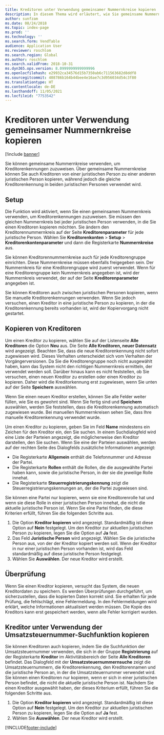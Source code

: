 ```yaml
---
title: Kreditoren unter Verwendung gemeinsamer Nummernkreise kopieren
description: In diesem Thema wird erläutert, wie Sie gemeinsame Nummernkreise verwenden, um einen Kreditor unter Beibehaltung der gleichen Kreditorenkennung zu einer anderen juristischen Person zu kopieren.
author: sunfzam
ms.date: 08/24/2018
ms.topic: index-page
ms.prod: ''
ms.technology: ''
ms.search.form: VendTable
audience: Application User
ms.reviewer: roschlom
ms.search.region: Global
ms.author: roschlom
ms.search.validFrom: 2018-10-31
ms.dyn365.ops.version: 8.0999999999999996
ms.openlocfilehash: e29932ca34576d15b7350ab6c711563682d8ddf8
ms.sourcegitcommit: 408786b164b44bee4e16ae7c3d956034d54c3f80
ms.translationtype: HT
ms.contentlocale: de-DE
ms.lasthandoff: 11/05/2021
ms.locfileid: "7753542"
---
```

# <a name="copy-vendors-by-using-shared-number-sequences"></a>Kreditoren unter Verwendung gemeinsamer Nummernkreise kopieren

[!include [banner](../includes/banner.md)]

Sie können gemeinsame Nummernkreise verwenden, um Kreditorenkennungen zuzuweisen. Über gemeinsame Nummernkreise können Sie auch Kreditoren von einer juristischen Person zu einer anderen juristischen Person kopieren, während jedoch die gleiche Kreditorenkennung in beiden juristischen Personen verwendet wird.

## <a name="setup"></a>Setup

Die Funktion wird aktiviert, wenn Sie einen gemeinsamen Nummernkreis verwenden, um Kreditorenkennungen zuzuweisen. Sie müssen den gleichen Nummernkreis bei jeder juristischen Person verwenden, in die Sie einen Kreditoren kopieren möchten. Sie ändern den Kreditorennummernkreis auf der Seite **Kreditorenparameter** für jede juristische Person. Wählen Sie **Kreditorenkonten** \> **Setup** \> **Kreditorenkontenparameter** und dann die Registerkarte **Nummernkreise** aus.

Sie können Kreditorennummernkreise auch für jede Kreditorengruppe einrichten. Diese Nummernkreise müssen ebenfalls freigegeben sein. Der Nummernkreis für eine Kreditorengruppe wird zuerst verwendet. Wenn für eine Kreditorengruppe kein Nummernkreis angegeben ist, wird der Nummernkreis verwendet, der auf der Seite **Kreditorenparameter** angegeben ist.

Sie können Kreditoren auch zwischen juristischen Personen kopieren, wenn Sie manuelle Kreditorenkennungen verwenden. Wenn Sie jedoch versuchen, einen Kreditor in eine juristische Person zu kopieren, in der die Kreditorenkennung bereits vorhanden ist, wird der Kopiervorgang nicht gestartet.

## <a name="copy-a-vendor"></a>Kopieren von Kreditoren

Um einen Kreditor zu kopieren, wählen Sie auf der Listenseite **Alle Kreditoren** die Option **Neu** aus. Die Seite **Alle Kreditoren, neuer Datensatz** wird angezeigt. Beachten Sie, dass die neue Kreditorenkennung nicht sofort zugewiesen wird. Dieses Verhalten unterscheidet sich vom Verhalten der Vorgängerversionen. Da Sie die Kreditorengruppe noch nicht ausgewählt haben, kann das System nicht den richtigen Nummernkreis ermitteln, der verwendet werden soll. Darüber hinaus kann es nicht feststellen, ob Sie versuchen, einen neuen Kreditor zu erstellen oder einen Kreditor zu kopieren. Daher wird die Kreditorkennung erst zugewiesen, wenn Sie unten auf der Seite **Speichern** auswählen.

Wenn Sie einen neuen Kreditor erstellen, können Sie alle Felder weiter füllen, wie Sie es gewohnt sind. Wenn Sie fertig sind und **Speichern** auswählen, werden Sie feststellen, dass die Kreditorenkennung automatisch zugewiesen wurde. Bei manuellen Nummernkreisen sehen Sie, dass Ihre manuelle Kreditorenkennung verwendet wurde.

Um einen Kreditor zu kopieren, geben Sie im Feld **Name** mindestens ein Zeichen für den Kreditor ein, den Sie suchen. In einem Suchdialogfeld wird eine Liste der Parteien angezeigt, die möglicherweise den Kreditor darstellen, den Sie suchen. Wenn Sie eine der Parteien auswählen, werden auf der rechten Seite des Dialogfelds zusätzliche Informationen angezeigt:

- Die Registerkarte **Allgemein** enthält die Telefonnummer und Adresse der Partei.
- Die Registerkarte **Rollen** enthält die Rollen, die die ausgewählte Partei haben kann, sowie die juristische Person, in der sie die jeweilige Rolle innehat.
- Die Registerkarte **Steuerregistrierungskennung** zeigt die Steuerregistrierungskennungen an, der die Partei zugewiesen sind.

Sie können eine Partei nur kopieren, wenn sie eine Kreditorenrolle hat und wenn sie diese Rolle in einer juristischen Person innehat, die nicht die aktuelle juristische Person ist. Wenn Sie eine Partei finden, die diese Kriterien erfüllt, führen Sie die folgenden Schritte aus.

1. Die Option **Kreditor kopieren** wird angezeigt. Standardmäßig ist diese Option auf **Nein** festgelegt. Um den Kreditor zur aktuellen juristischen Person zu kopieren, legen Sie die Option auf **Ja** fest. 
2. Das Feld **Juristische Person** wird angezeigt. Wählen Sie die juristische Person aus, von der der Kreditor kopiert werden soll. Wenn der Kreditor in nur einer juristischen Person vorhanden ist, wird das Feld standardmäßig auf diese juristische Person festgelegt.
3. Wählen Sie **Auswählen**. Der neue Kreditor wird erstellt.

## <a name="validation"></a>Überprüfung

Wenn Sie einen Kreditor kopieren, versucht das System, die neuen Kreditordaten zu speichern. Es werden Überprüfungen durchgeführt, um sicherzustellen, dass die kopierten Daten korrekt sind. Sie erhalten für jede Prüfung, die fehlschlägt, eine Fehlermeldung. In den Fehlermeldungen wird erklärt, welche Informationen aktualisiert werden müssen. Die Kopie des Kreditors kann erst gespeichert werden, wenn alle Fehler korrigiert wurden.

## <a name="copy-a-vendor-by-using-the-tax-exempt-number-search-feature"></a>Kreditor unter Verwendung der Umsatzsteuernummer-Suchfunktion kopieren

Sie können Kreditoren auch kopieren, indem Sie die Suchfunktion der Umsatzsteuernummer verwenden, die sich in der Gruppe **Registrierung** auf der Registerkarte **Kreditor** im Aktivitätsbereich der Seite **Alle Kreditoren** befindet. Das Dialogfeld mit der **Umsatzsteuernummernsuche** zeigt die Umsatzsteuernummern, die Kreditorenkennung, den Kreditorennamen und die juristische Person an, in der die Umsatzsteuernummer verwendet wird. Sie können einen Kreditoren nur kopieren, wenn er sich in einer juristischen Person befindet, die nicht die aktuelle juristische Person ist. Nachdem Sie einen Kreditor ausgewählt haben, der dieses Kriterium erfüllt, führen Sie die folgenden Schritte aus.

1. Die Option **Kreditor kopieren** wird angezeigt. Standardmäßig ist diese Option auf **Nein** festgelegt. Um den Kreditor zur aktuellen juristischen Person zu kopieren, legen Sie die Option auf **Ja** fest.
2. Wählen Sie **Auswählen**. Der neue Kreditor wird erstellt.


[!INCLUDE[footer-include](../../includes/footer-banner.md)]
